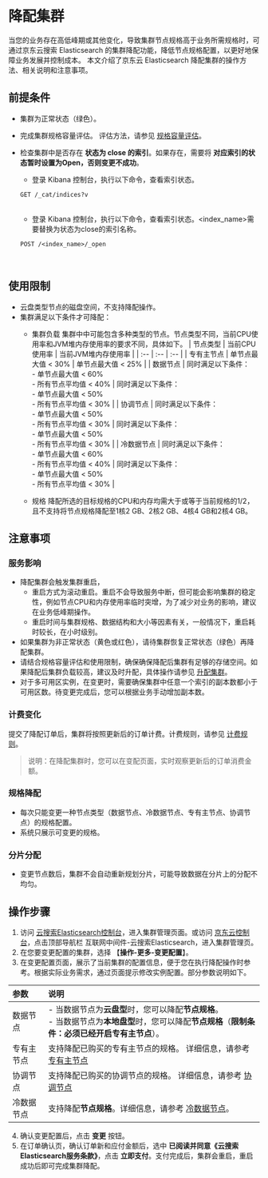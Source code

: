 # 降配集群

当您的业务存在高低峰期或其他变化，导致集群节点规格高于业务所需规格时，可通过京东云搜索 Elasticsearch 的集群降配功能，降低节点规格配置，以更好地保障业务发展并控制成本。
本文介绍了京东云 Elasticsearch 降配集群的操作方法、相关说明和注意事项。

## 前提条件
- 集群为正常状态（绿色）。
- 完成集群规格容量评估。 评估方法，请参见 [规格容量评估](../../Best-Practices/Capacity-Assessment.md)。
- 检查集群中是否存在 **状态为 close 的索引**。如果存在，需要将 **对应索引的状态暂时设置为Open，否则变更不成功**。
  - 登录 Kibana 控制台，执行以下命令，查看索引状态。

  ```
  GET /_cat/indices?v
  ```
  </br>
  
  - 登录 Kibana 控制台，执行以下命令，查看索引状态。<index_name>需要替换为状态为close的索引名称。
  ```
  POST /<index_name>/_open
  ```
  </br>

## 使用限制
- 云盘类型节点的磁盘空间，不支持降配操作。
- 集群满足以下条件才可降配：
  - 集群负载
    集群中中可能包含多种类型的节点。节点类型不同，当前CPU使用率和JVM堆内存使用率的要求不同，具体如下。
    | 节点类型 | 当前CPU使用率 | 当前JVM堆内存使用率 |
    | :-- | :-- | :-- |
    | 专有主节点 | 单节点最大值 < 30% | 单节点最大值 < 25% |
    | 数据节点 | 同时满足以下条件：</br> - 单节点最大值 < 60% </br> - 所有节点平均值 < 40% | 同时满足以下条件：</br> - 单节点最大值 < 50% </br> - 所有节点平均值 < 30% |
    | 协调节点 | 同时满足以下条件：</br> - 单节点最大值 < 50% </br> - 所有节点平均值 < 30%  | 同时满足以下条件：</br> - 单节点最大值 < 50% </br> - 所有节点平均值 < 30% |
    | 冷数据节点 | 同时满足以下条件：</br> - 单节点最大值 < 60% </br> - 所有节点平均值 < 40%  | 同时满足以下条件：</br> - 单节点最大值 < 50% </br> - 所有节点平均值 < 30% |
    
  - 规格
    降配所选的目标规格的CPU和内存均需大于或等于当前规格的1/2，且不支持将节点规格降配至1核2 GB、2核2 GB、4核4 GB和2核4 GB。

## 注意事项

### 服务影响
- 降配集群会触发集群重启，
  - 重启方式为滚动重启。重启不会导致服务中断，但可能会影响集群的稳定性，例如节点CPU和内存使用率临时突增，为了减少对业务的影响，建议在业务低峰期操作。
  - 重启时间与集群规格、数据结构和大小等因素有关，一般情况下，重启耗时较长，在小时级别。
- 如果集群为非正常状态（黄色或红色），请待集群恢复正常状态（绿色）再降配集群。
- 请结合规格容量评估和使用限制，确保确保降配后集群有足够的存储空间。如果降配后集群负载较高，建议及时升配，具体操作请参见 [升配集群](../ChangeConfig/Cluster_Expansion.md)。
- 对于多可用区实例，在变更时，需要确保集群中任意一个索引的副本数都小于可用区数。待变更完成后，您可以根据业务手动增加副本数。

### 计费变化
提交了降配订单后，集群将按照更新后的订单计费。计费规则，请参见 [计费规则](../../Pricing/Billing-Rules.md)。
> 说明：在降配集群时，您可以在变配页面，实时观察更新后的订单消费金额。

### 规格降配
- 每次只能变更一种节点类型（数据节点、冷数据节点、专有主节点、协调节点）的规格配置。
- 系统只展示可变更的规格。

### 分片分配
- 变更节点数后，集群不会自动重新规划分片，可能导致数据在分片上的分配不均匀。

## 操作步骤
1. 访问 [云搜索Elasticsearch控制台](https://es-console.jdcloud.com/clusters)，进入集群管理页面。或访问 [京东云控制台](https://console.jdcloud.com/)，点击顶部导航栏 互联网中间件-云搜索Elasticsearch，进入集群管理页。
2. 在您要变更配置的集群，选择 【**操作-更多-变更配置**】。
3. 在变更配置页面，展示了当前集群的配置信息，便于您在执行降配操作时参考。根据实际业务需求，通过页面提示修改实例配置。部分参数说明如下。</br>

| 参数 | 说明 |
| :-- | :-- |
| 数据节点 | - 当数据节点为**云盘型**时，您可以降配**节点规格**。</br> - 当数据节点为**本地盘型**时，您可以降配**节点规格**（**限制条件：必须已经开启专有主节点**）。|
| 专有主节点 | 支持降配已购买的专有主节点的规格。 详细信息，请参考 [专有主节点](../../Operation-Guide/Instance/Nodes/Dedicated-master-node.md)|
| 协调节点 | 支持降配已购买的协调节点的规格。 详细信息，请参考 [协调节点](../../Operation-Guide/Instance/Nodes/Coordinating-node.md)|
| 冷数据节点 | 支持降配**节点规格**。详细信息，请参考 [冷数据节点](../../Operation-Guide/Instance/Nodes/Warm-Node.md)。|

4. 确认变更配置后，点击 **变更** 按钮。
5. 在订单确认页，确认订单新和应付金额后，选中 **已阅读并同意《云搜索Elasticsearch服务条款》**，点击 **立即支付**。支付完成后，集群会重启，重启成功后即可完成集群降配。
